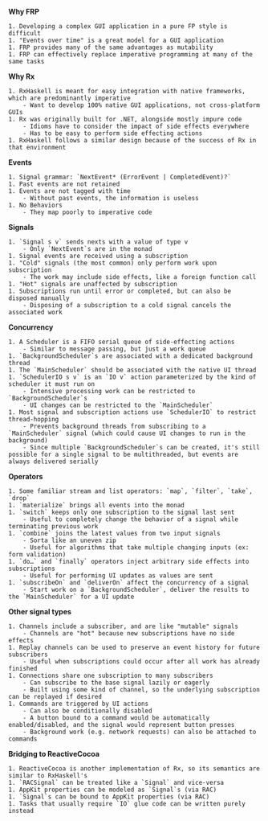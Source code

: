 **Why FRP**

    1. Developing a complex GUI application in a pure FP style is difficult
    1. "Events over time" is a great model for a GUI application
    1. FRP provides many of the same advantages as mutability
    1. FRP can effectively replace imperative programming at many of the same tasks

**Why Rx**

    1. RxHaskell is meant for easy integration with native frameworks, which are predominantly imperative
        - Want to develop 100% native GUI applications, not cross-platform GUIs
    1. Rx was originally built for .NET, alongside mostly impure code
        - Idioms have to consider the impact of side effects everywhere
        - Has to be easy to perform side effecting actions
    1. RxHaskell follows a similar design because of the success of Rx in that environment

**Events**

    1. Signal grammar: `NextEvent* (ErrorEvent | CompletedEvent)?`
    1. Past events are not retained
    1. Events are not tagged with time
        - Without past events, the information is useless
    1. No Behaviors
        - They map poorly to imperative code

**Signals**

    1. `Signal s v` sends nexts with a value of type v
        - Only `NextEvent`s are in the monad
    1. Signal events are received using a subscription
    1. "Cold" signals (the most common) only perform work upon subscription
        - The work may include side effects, like a foreign function call
    1. "Hot" signals are unaffected by subscription
    1. Subscriptions run until error or completed, but can also be disposed manually
        - Disposing of a subscription to a cold signal cancels the associated work

**Concurrency**

    1. A Scheduler is a FIFO serial queue of side-effecting actions
        - Similar to message passing, but just a work queue
    1. `BackgroundScheduler`s are associated with a dedicated background thread
    1. The `MainScheduler` should be associated with the native UI thread
    1. `SchedulerIO s v` is an `IO v` action parameterized by the kind of scheduler it must run on
        - Intensive processing work can be restricted to `BackgroundScheduler`s
        - UI changes can be restricted to the `MainScheduler`
    1. Most signal and subscription actions use `SchedulerIO` to restrict thread-hopping
        - Prevents background threads from subscribing to a `MainScheduler` signal (which could cause UI changes to run in the background)
        - Since multiple `BackgroundScheduler`s can be created, it's still possible for a single signal to be multithreaded, but events are always delivered serially

**Operators**

    1. Some familiar stream and list operators: `map`, `filter`, `take`, `drop`
    1. `materialize` brings all events into the monad
    1. `switch` keeps only one subscription to the signal last sent
        - Useful to completely change the behavior of a signal while terminating previous work
    1. `combine` joins the latest values from two input signals
        - Sorta like an uneven zip
        - Useful for algorithms that take multiple changing inputs (ex: form validation)
    1. `do…` and `finally` operators inject arbitrary side effects into subscriptions
        - Useful for performing UI updates as values are sent
    1. `subscribeOn` and `deliverOn` affect the concurrency of a signal
        - Start work on a `BackgroundScheduler`, deliver the results to the `MainScheduler` for a UI update

**Other signal types**

    1. Channels include a subscriber, and are like "mutable" signals
        - Channels are "hot" because new subscriptions have no side effects
    1. Replay channels can be used to preserve an event history for future subscribers
        - Useful when subscriptions could occur after all work has already finished
    1. Connections share one subscription to many subscribers
        - Can subscribe to the base signal lazily or eagerly
        - Built using some kind of channel, so the underlying subscription can be replayed if desired
    1. Commands are triggered by UI actions
        - Can also be conditionally disabled
        - A button bound to a command would be automatically enabled/disabled, and the signal would represent button presses
        - Background work (e.g. network requests) can also be attached to commands

**Bridging to ReactiveCocoa**

    1. ReactiveCocoa is another implementation of Rx, so its semantics are similar to RxHaskell's
    1. `RACSignal` can be treated like a `Signal` and vice-versa
    1. AppKit properties can be modeled as `Signal`s (via RAC)
    1. `Signal`s can be bound to AppKit properties (via RAC)
    1. Tasks that usually require `IO` glue code can be written purely instead
